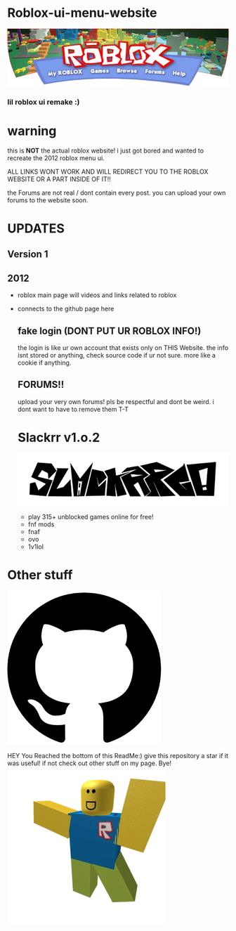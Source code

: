 # Roblox-ui-menu-website
![Roblox 2012 Banner](https://github.com/repositoryrepos/Roblox-ui-menu-website/blob/main/images/roblox-bannner.jpeg)

### lil roblox ui remake :)
# warning
this is **NOT** the actual roblox website!
i just got bored and wanted to recreate the 2012 roblox menu ui.

ALL LINKS WONT WORK AND WILL REDIRECT YOU TO THE ROBLOX WEBSITE OR A PART INSIDE OF IT!!

the Forums are not real / dont contain every post.
you can upload your own forums to the website soon.

# UPDATES
## Version 1

## 2012
- roblox main page will videos and links related to roblox
- connects to the github page here
  ## fake login (DONT PUT UR ROBLOX INFO!)
  the login is like ur own account that exists only on THIS Website.
  the info isnt stored or anything, check source code if ur not sure.
  more like a cookie if anything.
  ## FORUMS!!
  upload your very own forums! pls be respectful and dont be weird. i dont want to have to remove them T-T

  # Slackrr v1.o.2
  [![](https://github.com/slackrr-co/slackrr/blob/main/images/index/logo-banner.png)](https://ublockedslackrr.github.io./)

  - play 315+ unblocked games online for free!
  - fnf mods
  - fnaf
  - ovo
  - 1v1lol 
# Other stuff
  [![](https://github.com/repositoryrepos/Roblox-ui-menu-website/blob/main/images/github.png)](https://github.com/repositoryrepos)
  
HEY You Reached the bottom of this ReadMe:) give this repository a star if it was useful! if not check out other stuff on my page. Bye!
‎‎‎‎‎‎‎‎‎‎‎‎‎‎‎‏‏‎ ‎‏‏‎ ‎‏‏‎ ‎‏‏‎ ‎‏‏‎ ‎‏‏‎ ‎‏‏‎ ‎‏‏‎ ‎‏‏‎ ‎‏‏‎ ‎‏‏‎ ‎‏‏‎ ‎‏‏‎ ‎‏‏‎ ‎‏‏‎ ‎‏‏‎ ‎‏‏‎ ‎‏‏‎ ‎‏‏‎ ‎‏‏‎‏‏‎ ‎‏‏‎ ‎‏‏‎ ‎‏‏‎ ‎‏‏‎ ‎‏‏‎ ‎‏‏‎ ‎‏‏‎ ‎‏‏‎ ‎‏‏‎ ‎‏‏‎ ‎‏‏‎ ‎‏‏‎ ‎‏‏‎ ‎‏‏‎ ‎‏‏‎ ‎‏‏‎ ‎‏‏‎ ‎‏‏‎ ‎‏‏‎ ‎‏‏‎ ‎‏‏‎ ‎‏‏‎ ‎‏‏‎ ‎‏‏‎ ‎‏‏‎ ‎‏‏‎ ‎‏‏‎ ‎‏‏‎ ‎‏‏‎ ‎‏‏‎ ‎‏‏‎ ‎‏‏‎ ‎ ‎‏‏‎ ‎‏‏‎ ‎‎‎‎‎‎‎‎‎‎‎‎‎‎‎‏‏‎ ‎‏‏‎ ‎‏‏‎ ‎‏‏‎ ‎‏‏‎ ‎‏‏‎ ‎‏‏‎ ‎‏‏‎ ‎‏‏‎ ‎‏‏‎ ‎‏‏‎ ‎‏‏‎ ‎‏‏‎ ‎‏‏‎ ‎‏‏‎ ‎‏‏‎ ‎‏‏‎ ‎‏‏‎ ‎‏‏‎ ‎‏‏‎‏‏‎ ‎‏‏‎ ‎‏‏‎ ‎‏‏‎ ‎‏‏‎ ‎‏‏‎ ‎‏‏‎ ‎‏‏‎ ‎‏‏‎ ‎‏‏‎ ‎‏‏‎ ‎‏‏‎ ‎‏‏‎ ‎‏‏‎ ‎‏‏‎ ‎‏‏‎ ‎‏‏‎ ‎‏‏‎ ‎‏‏‎ ‎‏‏‎ ‎‏‏‎ ‎‏‏‎ ‎‏‏‎ ‎‏‏‎ ‎‏‏‎ ‎‏‏‎ ‎‏‏‎ ‎‏‏‎ ‎‏‏‎ ‎‏‏‎ ‎‏‏‎ ‎‏‏‎ ‎‏‏‎ ‎‎‎‎‎‎‎‎‎‎‎‎‎‎‎‎‏‏‎ ‎‏‏‎ ‎‏‏‎ ‎‏‏‎ ‎‏‏‎ ‎‏‏‎ ‎‏‏‎ ‎‏‏‎ ‎‏‏‎ ‎‏‏‎ ‎‏‏‎ ‎‏‏‎ ‎‏‏‎ ‎‏‏‎ ‎‏‏‎ ‎‏‏‎ ‎‏‏‎ ‎‏‏‎ ‎‏‏‎ ‎‏‏‎‏‏‎ ‎‏‏‎ ‎‏‏‎ ‎‏‏‎ ‎‏‏‎ ‎‏‏‎ ‎‏‏‎ ‎‏‏‎ ‎‏‏‎ ‎‏‏‎ ‎‏‏‎ ‎‏‏‎ ‎‏‏‎ ‎‏‏‎ ‎‏‏‎ ‎‏‏‎ ‎‏‏‎ ‎‏‏‎ ‎‏‏‎ ‎‏‏‎ ‎‏‏‎ ‎‏‏‎ ‎‏‏‎ ‎‏‏‎ ‎‏‏‎ ‎‏‏‎ ‎‏‏‎ ‎‏‏‎ ‎‏‏‎ ‎‏‏‎ ‎![dum stpid idoit noob waving at you stupidly Banner](https://github.com/repositoryrepos/Roblox-ui-menu-website/blob/main/images/dumb-noob.jpeg)
